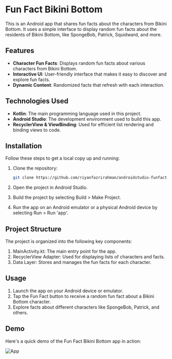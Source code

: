 # Fun Fact Bikini Bottom

This is an Android app that shares fun facts about the characters from Bikini Bottom. It uses a simple interface to display random fun facts about the residents of Bikini Bottom, like SpongeBob, Patrick, Squidward, and more.

## Features

- **Character Fun Facts**: Displays random fun facts about various characters from Bikini Bottom.
- **Interactive UI**: User-friendly interface that makes it easy to discover and explore fun facts.
- **Dynamic Content**: Randomized facts that refresh with each interaction.

## Technologies Used

- **Kotlin**: The main programming language used in this project.
- **Android Studio**: The development environment used to build this app.
- **RecyclerView & ViewBinding**: Used for efficient list rendering and binding views to code.

## Installation

Follow these steps to get a local copy up and running:

1. Clone the repository:

   ```bash
   git clone https://github.com/riyanfazrirahman/androidstudio-funfactbikinibottom.git

   ```

2. Open the project in Android Studio.
3. Build the project by selecting Build > Make Project.
4. Run the app on an Android emulator or a physical Android device by selecting Run > Run 'app'.

## Project Structure

The project is organized into the following key components:

1. MainActivity.kt: The main entry point for the app.
2. RecyclerView Adapter: Used for displaying lists of characters and facts.
3. Data Layer: Stores and manages the fun facts for each character.

## Usage

1. Launch the app on your Android device or emulator.
2. Tap the Fun Fact button to receive a random fun fact about a Bikini Bottom character.
3. Explore facts about different characters like SpongeBob, Patrick, and others.

## Demo

Here's a quick demo of the Fun Fact Bikini Bottom app in action:

![App](./mobile-frame.gif)
